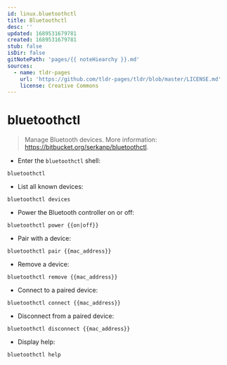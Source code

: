 ```yaml
---
id: linux.bluetoothctl
title: Bluetoothctl
desc: ''
updated: 1689531679781
created: 1689531679781
stub: false
isDir: false
gitNotePath: 'pages/{{ noteHiearchy }}.md'
sources:
  - name: tldr-pages
    url: 'https://github.com/tldr-pages/tldr/blob/master/LICENSE.md'
    license: Creative Commons
---
```

# bluetoothctl

> Manage Bluetooth devices.
> More information: <https://bitbucket.org/serkanp/bluetoothctl>.

- Enter the `bluetoothctl` shell:

`bluetoothctl`

- List all known devices:

`bluetoothctl devices`

- Power the Bluetooth controller on or off:

`bluetoothctl power {{on|off}}`

- Pair with a device:

`bluetoothctl pair {{mac_address}}`

- Remove a device:

`bluetoothctl remove {{mac_address}}`

- Connect to a paired device:

`bluetoothctl connect {{mac_address}}`

- Disconnect from a paired device:

`bluetoothctl disconnect {{mac_address}}`

- Display help:

`bluetoothctl help`

